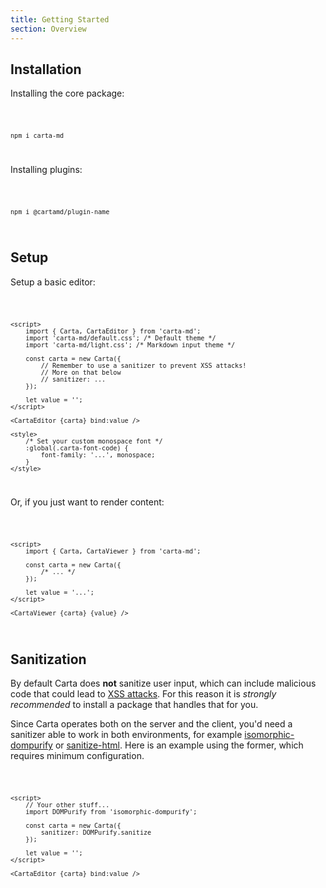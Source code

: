 ```yaml
---
title: Getting Started
section: Overview
---
```


<script>
  import Code from '$lib/components/code/Code.svelte';
</script>

## Installation

Installing the core package:

<Code>

```
npm i carta-md
```

</Code>

Installing plugins:

<Code>

```
npm i @cartamd/plugin-name
```

</Code>

## Setup

Setup a basic editor:

<Code>

```svelte
<script>
	import { Carta, CartaEditor } from 'carta-md';
	import 'carta-md/default.css'; /* Default theme */
	import 'carta-md/light.css'; /* Markdown input theme */

	const carta = new Carta({
		// Remember to use a sanitizer to prevent XSS attacks!
		// More on that below
		// sanitizer: ...
	});

	let value = '';
</script>

<CartaEditor {carta} bind:value />

<style>
	/* Set your custom monospace font */
	:global(.carta-font-code) {
		font-family: '...', monospace;
	}
</style>
```

</Code>

Or, if you just want to render content:

<Code>

```svelte
<script>
	import { Carta, CartaViewer } from 'carta-md';

	const carta = new Carta({
		/* ... */
	});

	let value = '...';
</script>

<CartaViewer {carta} {value} />
```

</Code>

## Sanitization

By default Carta does **not** sanitize user input, which can include malicious code that could lead to [XSS attacks](https://en.wikipedia.org/wiki/Cross-site_scripting). For this reason it is _strongly recommended_ to install a package that handles that for you.

Since Carta operates both on the server and the client, you'd need a sanitizer able to work in both environments, for example [isomorphic-dompurify](https://www.npmjs.com/package/isomorphic-dompurify) or [sanitize-html](https://www.npmjs.com/package/sanitize-html). Here is an example using the former, which requires minimum configuration.

<Code>

```svelte
<script>
	// Your other stuff...
	import DOMPurify from 'isomorphic-dompurify';

	const carta = new Carta({
		sanitizer: DOMPurify.sanitize
	});

	let value = '';
</script>

<CartaEditor {carta} bind:value />
```

</Code>
